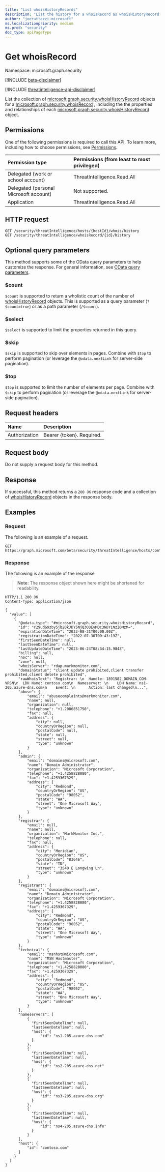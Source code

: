 ```yaml
---
title: "List whoisHistoryRecords"
description: "List the history for a whoisRecord as whoisHistoryRecord objects."
author: "joerattazzi-microsoft"
ms.localizationpriority: medium
ms.prod: "security"
doc_type: apiPageType
---
```


# Get whoisRecord

Namespace: microsoft.graph.security

[!INCLUDE [beta-disclaimer](../../includes/beta-disclaimer.md)]

[!INCLUDE [threatintelligence-api-disclaimer](../../includes/threatintelligence-api-disclaimer.md)]

List the collection of [microsoft.graph.security.whoisHistoryRecord](../resources/security-whoishistoryrecord.md) objects for a [microsoft.graph.security.whoisRecord](../resources/security-whoisrecord.md) , including the the properties and relationships of each [microsoft.graph.security.whoisHistoryRecord](../resources/security-whoishistoryrecord.md) object.

## Permissions

One of the following permissions is required to call this API. To learn more, including how to choose permissions, see [Permissions](/graph/permissions-reference).

| Permission type                        | Permissions (from least to most privileged) |
| :------------------------------------- | :------------------------------------------ |
| Delegated (work or school account)     | ThreatIntelligence.Read.All                 |
| Delegated (personal Microsoft account) | Not supported.                              |
| Application                            | ThreatIntelligence.Read.All                 |


## HTTP request

<!-- {
  "blockType": "ignored"
}
-->
``` http
GET /security/threatIntelligence/hosts/{hostId}/whois/history
GET /security/threatIntelligence/whoisRecord/{id}/history
```

## Optional query parameters
This method supports some of the OData query parameters to help customize the response. For general information, see [OData query parameters](/graph/query-parameters).

### $count

`$count` is supported to return a wholistic count of the number of [whoisHistoryRecord](../resources/security-whoishistoryrecord.md) objects. This is supported as a query parameter (`?$count=true`) or as a path parameter (`/$count`).

### $select

`$select` is supported to limit the properties returned in this query.

### $skip

`$skip` is supported to skip over elements in pages. Combine with `$top` to perform pagination (or leverage the `@odata.nextLink` for server-side pagination).

### $top

`$top` is supported to limit the number of elements per page. Combine with `$skip` to perform pagination (or leverage the `@odata.nextLink` for server-side pagination).

## Request headers
|Name|Description|
|:---|:---|
|Authorization|Bearer {token}. Required.|

## Request body
Do not supply a request body for this method.

## Response

If successful, this method returns a `200 OK` response code and a collection of [whoisHistoryRecord](../resources/security-whoishistoryrecord.md) objects in the response body.

## Examples

### Request
The following is an example of a request.
<!-- {
  "blockType": "request",
  "name": "list_whoishistoryrecord",
  "sampleKeys": ["contoso.com"]
}
-->
``` http
GET https://graph.microsoft.com/beta/security/threatIntelligence/hosts/contoso.com/whois/history
```


### Response
The following is an example of the response
>**Note:** The response object shown here might be shortened for readability.
<!-- {
  "blockType": "response",
  "truncated": true,
  "@odata.type": "Collection(microsoft.graph.security.whoisHistoryRecord)"
}
-->
``` http
HTTP/1.1 200 OK
Content-Type: application/json

{
  "value": [
    {
      "@odata.type": "#microsoft.graph.security.whoisHistoryRecord",
      "id": "Y29udG9zby5jb20kJDY5NjQ3ODEyMDc3NDY1NzI0MzM=",
      "expirationDateTime": "2023-08-31T00:00:00Z",
      "registrationDateTime": "2022-07-30T09:43:19Z",
      "firstSeenDateTime": null,
      "lastSeenDateTime": null,
      "lastUpdateDateTime": "2023-06-24T08:34:15.984Z",
      "billing": null,
      "noc": null,
      "zone": null,
      "whoisServer": "rdap.markmonitor.com",
      "domainStatus": "client update prohibited,client transfer prohibited,client delete prohibited",
      "rawWhoisText": "Registrar: \n  Handle: 1891582_DOMAIN_COM-VRSN\n  LDH Name: contoso.com\n  Nameserver: \n    LDH Name: ns1-205.azure-dns.com\n    Event: \n      Action: last changed\n...",
      "abuse": {
          "email": "abusecomplaints@markmonitor.com",
          "name": null,
          "organization": null,
          "telephone": "+1.2086851750",
          "fax": null,
          "address": {
              "city": null,
              "countryOrRegion": null,
              "postalCode": null,
              "state": null,
              "street": null,
              "type": "unknown"
          }
      },
      "admin": {
          "email": "domains@microsoft.com",
          "name": "Domain Administrator",
          "organization": "Microsoft Corporation",
          "telephone": "+1.4258828080",
          "fax": "+1.4259367329",
          "address": {
              "city": "Redmond",
              "countryOrRegion": "US",
              "postalCode": "98052",
              "state": "WA",
              "street": "One Microsoft Way",
              "type": "unknown"
          }
      },
      "registrar": {
          "email": null,
          "name": null,
          "organization": "MarkMonitor Inc.",
          "telephone": null,
          "fax": null,
          "address": {
              "city": "Meridian",
              "countryOrRegion": "US",
              "postalCode": "83646",
              "state": "ID",
              "street": "3540 E Longwing Ln",
              "type": "unknown"
          }
      },
      "registrant": {
          "email": "domains@microsoft.com",
          "name": "Domain Administrator",
          "organization": "Microsoft Corporation",
          "telephone": "+1.4258828080",
          "fax": "+1.4259367329",
          "address": {
              "city": "Redmond",
              "countryOrRegion": "US",
              "postalCode": "98052",
              "state": "WA",
              "street": "One Microsoft Way",
              "type": "unknown"
          }
      },
      "technical": {
          "email": "msnhst@microsoft.com",
          "name": "MSN Hostmaster",
          "organization": "Microsoft Corporation",
          "telephone": "+1.4258828080",
          "fax": "+1.4259367329",
          "address": {
              "city": "Redmond",
              "countryOrRegion": "US",
              "postalCode": "98052",
              "state": "WA",
              "street": "One Microsoft Way",
              "type": "unknown"
          }
      },
      "nameservers": [
          {
            "firstSeenDateTime": null,
            "lastSeenDateTime": null,
            "host": {
                "id": "ns1-205.azure-dns.com"
            }
          },
          {
            "firstSeenDateTime": null,
            "lastSeenDateTime": null,
            "host": {
                "id": "ns2-205.azure-dns.net"
            }
          },
          {
            "firstSeenDateTime": null,
            "lastSeenDateTime": null,
            "host": {
                "id": "ns3-205.azure-dns.org"
            }
          },
          {
            "firstSeenDateTime": null,
            "lastSeenDateTime": null,
            "host": {
                "id": "ns4-205.azure-dns.info"
            }
          }
      ],
      "host": {
          "id": "contoso.com"
      }
    }
  ]
}
```

